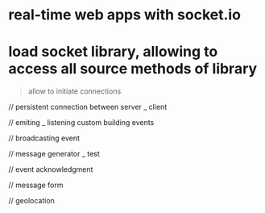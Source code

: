 # real-time web apps with socket.io 

# load socket library, allowing to access all source methods of library
> allow to initiate connections 
> <script src="/socket.io/socket.io.js"></script>

// persistent connection between server _ client 

// emiting _ listening custom building events

// broadcasting event 

// message generator _ test

// event acknowledgment 

// message form

// geolocation
